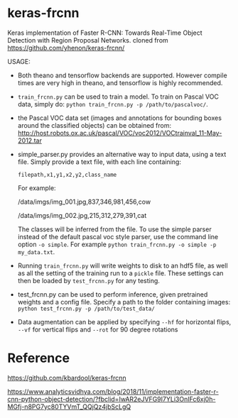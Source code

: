 # keras-frcnn
Keras implementation of Faster R-CNN: Towards Real-Time Object Detection with Region Proposal Networks.
cloned from https://github.com/yhenon/keras-frcnn/




USAGE:
- Both theano and tensorflow backends are supported. However compile times are very high in theano, and tensorflow is highly recommended.
- `train_frcnn.py` can be used to train a model. To train on Pascal VOC data, simply do:
`python train_frcnn.py -p /path/to/pascalvoc/`. 
- the Pascal VOC data set (images and annotations for bounding boxes around the classified objects) can be obtained from: http://host.robots.ox.ac.uk/pascal/VOC/voc2012/VOCtrainval_11-May-2012.tar
- simple_parser.py provides an alternative way to input data, using a text file. Simply provide a text file, with each
line containing:

    `filepath,x1,y1,x2,y2,class_name`

    For example:

    /data/imgs/img_001.jpg,837,346,981,456,cow
    
    /data/imgs/img_002.jpg,215,312,279,391,cat

    The classes will be inferred from the file. To use the simple parser instead of the default pascal voc style parser,
    use the command line option `-o simple`. For example `python train_frcnn.py -o simple -p my_data.txt`.

- Running `train_frcnn.py` will write weights to disk to an hdf5 file, as well as all the setting of the training run to a `pickle` file. These
settings can then be loaded by `test_frcnn.py` for any testing.

- test_frcnn.py can be used to perform inference, given pretrained weights and a config file. Specify a path to the folder containing
images:
    `python test_frcnn.py -p /path/to/test_data/`
- Data augmentation can be applied by specifying `--hf` for horizontal flips, `--vf` for vertical flips and `--rot` for 90 degree rotations

# Reference

https://github.com/kbardool/keras-frcnn


https://www.analyticsvidhya.com/blog/2018/11/implementation-faster-r-cnn-python-object-detection/?fbclid=IwAR2eJVFG9I7YLi3OnIFc6xj0h-MGfj-n8PG7yc80TYVmT_QQjQz4jbScLgQ
